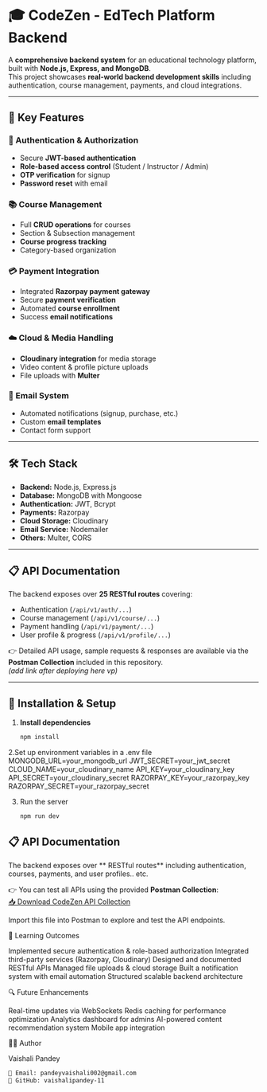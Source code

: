 # 🎓 CodeZen - EdTech Platform Backend
A **comprehensive backend system** for an educational technology platform, built with **Node.js, Express, and MongoDB**.  
This project showcases **real-world backend development skills** including authentication, course management, payments, and cloud integrations.

---

## 🚀 Key Features

### 🔑 Authentication & Authorization
- Secure **JWT-based authentication**
- **Role-based access control** (Student / Instructor / Admin)
- **OTP verification** for signup
- **Password reset** with email

### 📚 Course Management
- Full **CRUD operations** for courses
- Section & Subsection management
- **Course progress tracking**
- Category-based organization

### 💳 Payment Integration
- Integrated **Razorpay payment gateway**
- Secure **payment verification**
- Automated **course enrollment**
- Success **email notifications**

### ☁️ Cloud & Media Handling
- **Cloudinary integration** for media storage
- Video content & profile picture uploads
- File uploads with **Multer**

### 📧 Email System
- Automated notifications (signup, purchase, etc.)
- Custom **email templates**
- Contact form support

---

## 🛠️ Tech Stack

- **Backend:** Node.js, Express.js  
- **Database:** MongoDB with Mongoose  
- **Authentication:** JWT, Bcrypt  
- **Payments:** Razorpay  
- **Cloud Storage:** Cloudinary  
- **Email Service:** Nodemailer  
- **Others:** Multer, CORS  

---

## 📋 API Documentation

The backend exposes over **25 RESTful routes** covering:
- Authentication (`/api/v1/auth/...`)
- Course management (`/api/v1/course/...`)
- Payment handling (`/api/v1/payment/...`)
- User profile & progress (`/api/v1/profile/...`)

👉 Detailed API usage, sample requests & responses are available via the **Postman Collection** included in this repository.  
*(add link after deploying here vp)*

---

## 🔧 Installation & Setup

1. **Install dependencies**
   ```bash
   npm install

2.Set up environment variables in a .env file
  MONGODB_URL=your_mongodb_url
  JWT_SECRET=your_jwt_secret
  CLOUD_NAME=your_cloudinary_name
  API_KEY=your_cloudinary_key
  API_SECRET=your_cloudinary_secret
  RAZORPAY_KEY=your_razorpay_key
  RAZORPAY_SECRET=your_razorpay_secret

3. Run the server
   ```bash
   npm run dev

## 📋 API Documentation

The backend exposes over ** RESTful routes** including authentication, courses, payments, and user profiles.. etc.  

👉 You can test all APIs using the provided **Postman Collection**:  
[📥 Download CodeZen API Collection]([backend_of_studynotion.postman_collection.json](https://github.com/vaishalipandey-11/backend_of_edtech_platform/blob/main/backend_of_studynotion.postman_collection.json))

Import this file into Postman to explore and test the API endpoints.
   

🎯 Learning Outcomes

Implemented secure authentication & role-based authorization
Integrated third-party services (Razorpay, Cloudinary)
Designed and documented RESTful APIs
Managed file uploads & cloud storage
Built a notification system with email automation
Structured scalable backend architecture

🔍 Future Enhancements

Real-time updates via WebSockets
Redis caching for performance optimization
Analytics dashboard for admins
AI-powered content recommendation system
Mobile app integration

👩‍💻 Author

Vaishali Pandey
```bash
📧 Email: pandeyvaishali002@gmail.com
🐙 GitHub: vaishalipandey-11   

    
